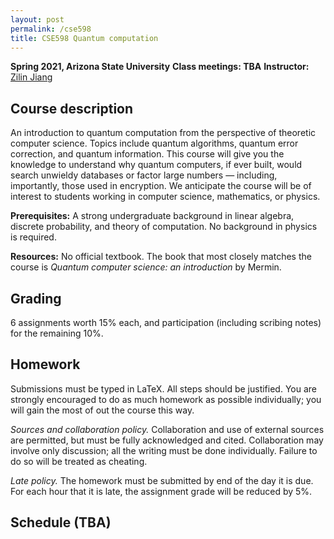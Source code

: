 ```yaml
---
layout: post
permalink: /cse598
title: CSE598 Quantum computation
---
```

**Spring 2021, Arizona State University**
**Class meetings: TBA**
**Instructor:** [Zilin Jiang](/)

## Course description

An introduction to quantum computation from the perspective of theoretic computer science. Topics include quantum algorithms, quantum error correction, and quantum information. This course will give you the knowledge to understand why quantum computers, if ever built, would search unwieldy databases or factor large numbers — including, importantly, those used in encryption. We anticipate the course will be of interest to students working in computer science, mathematics, or physics.

**Prerequisites:** A strong undergraduate background in linear algebra, discrete probability, and theory of computation. No background in physics is required.

**Resources:** No official textbook. The book that most closely matches the course is _Quantum computer science: an introduction_ by Mermin.

## Grading

6 assignments worth 15% each, and participation (including scribing notes) for the remaining 10%.

## Homework

Submissions must be typed in LaTeX. All steps should be justified. You are strongly encouraged to do as much homework as possible individually; you will gain the most of out the course this way.

_Sources and collaboration policy._ Collaboration and use of external sources are permitted, but must be fully acknowledged and cited. Collaboration may involve only discussion; all the writing must be done individually. Failure to do so will be treated as cheating.

_Late policy._ The homework must be submitted by end of the day it is due. For each hour that it is late, the assignment grade will be reduced by 5%.

## Schedule (TBA)